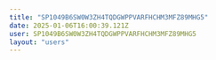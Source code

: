 ```yaml
---
title: "SP1049B6SW0W3ZH4TQDGWPPVARFHCHM3MFZ89MHG5"
date: 2025-01-06T16:00:39.121Z
user: SP1049B6SW0W3ZH4TQDGWPPVARFHCHM3MFZ89MHG5
layout: "users"
---
```

    